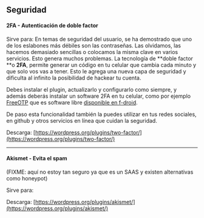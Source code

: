 ## Seguridad

#### 2FA - Autenticación de doble factor

Sirve para: En temas de seguridad del usuario, se ha demostrado que uno de los eslabones más débiles son las contraseñas. Las olvidamos, las hacemos demasiado sencillas o colocamos la misma clave en varios servicios. Esto genera muchos problemas. La tecnología de **doble factor **o **2FA**, permite generar un código en tu celular que cambia cada minuto y que solo vos vas a tener. Esto le agrega una nueva capa de seguridad y dificulta al infinito la posibilidad de hackear tu cuenta.

Debes instalar el plugin, actualizarlo y configurarlo como siempre, y además deberás instalar un software 2FA en tu celular, como por ejemplo [FreeOTP](https://freeotp.github.io/) que es software libre [disponible en f-droid](https://f-droid.org/repository/browse/?fdid=org.fedorahosted.freeotp).

De paso esta funcionalidad también la puedes utilizar en tus redes sociales, en github y otros servicios en línea que cuidan la seguridad.

Descarga: [https://wordpress.org/plugins/two-factor/](https://wordpress.org/plugins/two-factor/)

---

#### Akismet - Evita el spam

\(FIXME: aquí no estoy tan seguro ya que es un SAAS y existen alternativas como honeypot\)

Sirve para:

Descarga: [https://wordpress.org/plugins/akismet/](https://wordpress.org/plugins/akismet/)

